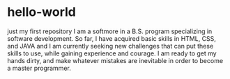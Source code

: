 # hello-world
just my first repository
I am a softmore in a B.S. program specializing in software development. So far, I have acquired basic skills in HTML, CSS, and JAVA and 
I am currently seeking new challenges that can put these skills to use, while gaining experience and courage. I am ready to get my hands 
dirty, and make whatever mistakes are inevitable in order to become a master programmer. 
